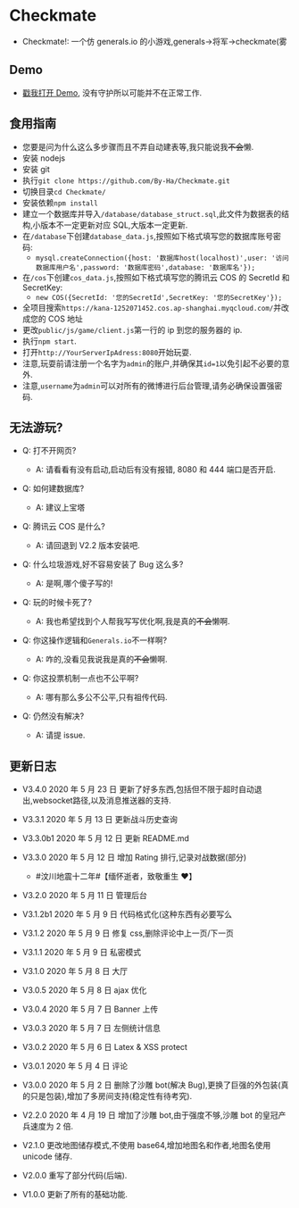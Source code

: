 # Checkmate

- Checkmate!: 一个仿 generals.io 的小游戏,generals->将军->checkmate(雾

## Demo

- [戳我打开 Demo](http://175.24.85.24:8080), 没有守护所以可能并不在正常工作.

## 食用指南

- 您要是问为什么这么多步骤而且不弄自动建表等,我只能说我~~不会~~懒.
- 安装 nodejs
- 安装 git
- 执行`git clone https://github.com/By-Ha/Checkmate.git`
- 切换目录`cd Checkmate/`
- 安装依赖`npm install`
- 建立一个数据库并导入`/database/database_struct.sql`,此文件为数据表的结构,小版本不一定更新对应 SQL,大版本一定更新.
- 在`/database`下创建`database_data.js`,按照如下格式填写您的数据库账号密码:
  - `mysql.createConnection({host: '数据库host(localhost)',user: '访问数据库用户名',password: '数据库密码',database: '数据库名'});`
- 在`/cos`下创建`cos_data.js`,按照如下格式填写您的腾讯云 COS 的 SecretId 和 SecretKey:
  - `new COS({SecretId: '您的SecretId',SecretKey: '您的SecretKey'});`
- 全项目搜索`https://kana-1252071452.cos.ap-shanghai.myqcloud.com/`并改成您的 COS 地址
- 更改`public/js/game/client.js`第一行的 ip 到您的服务器的 ip.
- 执行`npm start`.
- 打开`http://YourServerIpAdress:8080`开始玩耍.
- 注意,玩耍前请注册一个名字为`admin`的账户,并确保其`id=1`以免引起不必要的意外.
- 注意,`username`为`admin`可以对所有的微博进行后台管理,请务必确保设置强密码.

## 无法游玩?

- Q: 打不开网页?

  - A: 请看看有没有启动,启动后有没有报错, 8080 和 444 端口是否开启.

- Q: 如何建数据库?

  - A: 建议上宝塔

- Q: 腾讯云 COS 是什么?

  - A: 请回退到 V2.2 版本安装吧.

- Q: 什么垃圾游戏,好不容易安装了 Bug 这么多?

  - A: 是啊,哪个傻子写的!

- Q: 玩的时候卡死了?

  - A: 我也希望找到个人帮我写写优化啊,我是真的~~不会~~懒啊.

- Q: 你这操作逻辑和`Generals.io`不一样啊?

  - A: 咋的,没看见我说我是真的~~不会~~懒啊.

- Q: 你这投票机制一点也不公平啊?

  - A: 哪有那么多公不公平,只有祖传代码.

- Q: 仍然没有解决?
  - A: 请提 issue.

## 更新日志

- V3.4.0 2020 年 5 月 23 日 更新了好多东西,包括但不限于超时自动退出,websocket路径,以及消息推送器的支持.

- V3.3.1 2020 年 5 月 13 日 更新战斗历史查询

- V3.3.0b1 2020 年 5 月 12 日 更新 README.md

- V3.3.0 2020 年 5 月 12 日 增加 Rating 排行,记录对战数据(部分)

  - #汶川地震十二年#【缅怀逝者，致敬重生 ❤】

- V3.2.0 2020 年 5 月 11 日 管理后台

- V3.1.2b1 2020 年 5 月 9 日 代码格式化(这种东西有必要写么

- V3.1.2 2020 年 5 月 9 日 修复 css,删除评论中上一页/下一页

- V3.1.1 2020 年 5 月 9 日 私密模式

- V3.1.0 2020 年 5 月 8 日 大厅

- V3.0.5 2020 年 5 月 8 日 ajax 优化

- V3.0.4 2020 年 5 月 7 日 Banner 上传

- V3.0.3 2020 年 5 月 7 日 左侧统计信息

- V3.0.2 2020 年 5 月 6 日 Latex & XSS protect

- V3.0.1 2020 年 5 月 4 日 评论

- V3.0.0 2020 年 5 月 2 日 删除了沙雕 bot(解决 Bug),更换了巨强的外包装(真的只是包装),增加了多房间支持(稳定性有待考究).

- V2.2.0 2020 年 4 月 19 日 增加了沙雕 bot,由于强度不够,沙雕 bot 的皇冠产兵速度为 2 倍.

- V2.1.0 更改地图储存模式,不使用 base64,增加地图名和作者,地图名使用 unicode 储存.

- V2.0.0 重写了部分代码(后端).

- V1.0.0 更新了所有的基础功能.
